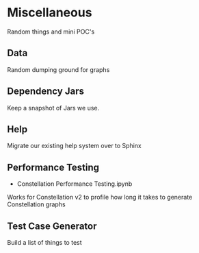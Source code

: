 # Miscellaneous

Random things and mini POC's

## Data

Random dumping ground for graphs

## Dependency Jars

Keep a snapshot of Jars we use.

## Help

Migrate our existing help system over to Sphinx

## Performance Testing

* Constellation Performance Testing.ipynb

Works for Constellation v2 to profile how long it takes to generate Constellation graphs

## Test Case Generator

Build a list of things to test
